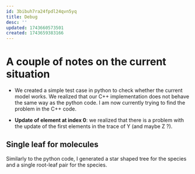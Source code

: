 ```yaml
---
id: 3bibuh7ra24fpdl24qvn5yq
title: Debug
desc: ''
updated: 1743660573501
created: 1743659383166
---
```


# A couple of notes on the current situation
- We created a simple test case in python to check whether the current model works. We realized that our C++ implementation does not behave the same way as the python code. I am now currently trying to find the problem in the C++ code. 

- **Update of element at index 0**: we realized that there is a problem with the update of the first elements in the trace of Y (and maybe Z ?).

## Single leaf for molecules
Similarly to the python code, I generated a star shaped tree for the species and a single root-leaf
pair for the species. 

